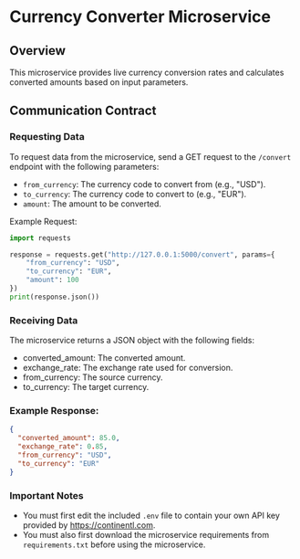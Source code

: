 # Currency Converter Microservice

## Overview
This microservice provides live currency conversion rates and calculates converted amounts based on input parameters.

## Communication Contract

### Requesting Data
To request data from the microservice, send a GET request to the `/convert` endpoint with the following parameters:
- `from_currency`: The currency code to convert from (e.g., "USD").
- `to_currency`: The currency code to convert to (e.g., "EUR").
- `amount`: The amount to be converted.

Example Request:
```python
import requests

response = requests.get("http://127.0.0.1:5000/convert", params={
    "from_currency": "USD",
    "to_currency": "EUR",
    "amount": 100
})
print(response.json())
```

### Receiving Data
The microservice returns a JSON object with the following fields:
- converted_amount: The converted amount.
- exchange_rate: The exchange rate used for conversion.
- from_currency: The source currency.
- to_currency: The target currency.

### Example Response:
```json
{
  "converted_amount": 85.0,
  "exchange_rate": 0.85,
  "from_currency": "USD",
  "to_currency": "EUR"
}
```

### Important Notes
- You must first edit the included `.env` file to contain your own API key provided by https://continentl.com.
- You must also first download the microservice requirements from `requirements.txt` before using the microservice.